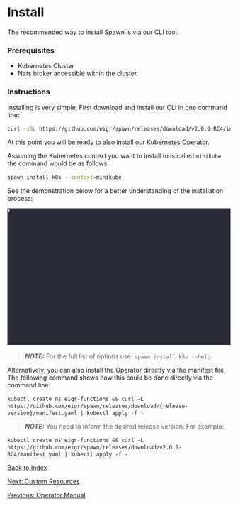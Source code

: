 # Install

The recommended way to install Spawn is via our CLI tool.

### Prerequisites

- Kubernetes Cluster
- Nats broker accessible within the cluster.

### Instructions

Installing is very simple. First download and install our CLI in one command line:

```sh
curl -sSL https://github.com/eigr/spawn/releases/download/v2.0.0-RC4/install.sh | sh
```

At this point you will be ready to also install our Kubernetes Operator.

Assuming the Kubernetes context you want to install to is called `minikube` the command would be as follows:

```sh
spawn install k8s --context=minikube
```

See the demonstration below for a better understanding of the installation process:

![Setting Up Operator](gifs/install.gif)

> **_NOTE:_** For the full list of options use: `spawn install k8s --help`.

Alternatively, you can also install the Operator directly via the manifest file. The following command shows how this could be done directly via the command line:

```shell
kubectl create ns eigr-functions && curl -L https://github.com/eigr/spawn/releases/download/{release-version}/manifest.yaml | kubectl apply -f -
```

> **_NOTE:_** You need to inform the desired release version. For example:

```shell
kubectl create ns eigr-functions && curl -L https://github.com/eigr/spawn/releases/download/v2.0.0-RC4/manifest.yaml | kubectl apply -f -
```

[Back to Index](index.md)

[Next: Custom Resources](crds.md)

[Previous: Operator Manual](operator_manual.md)